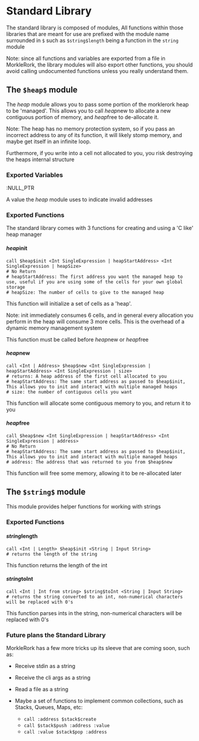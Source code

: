 # Standard Library

The standard library is composed of modules, All functions within those libraries that are meant for use are prefixed with the module name surrounded in `$` such as `$string$length` being a function in the `string` module

Note: since all functions and variables are exported from a file in MorkleRork, the library modules will also export other functions, you should avoid calling undocumented functions unless you really understand them.

## The `$heap$` module

The $heap$ module allows you to pass some portion of the morklerork heap to be 'managed'. This allows you to call $heap$new to allocate a new contiguous portion of memory, and $heap$free to de-allocate it.

Note: The heap has no memory protection system, so if you pass an incorrect address to any of its function, it will likely stomp memory, and maybe get itself in an infinite loop.

Furthermore, if you write into a cell not allocated to you, you risk destroying the heaps internal structure

### Exported Variables
:NULL_PTR

A value the $heap$ module uses to indicate invalid addresses

### Exported Functions

The standard library comes with 3 functions for creating and using a 'C like' heap manager

#### $heap$init
```morkleRork
call $heap$init <Int SingleExpression | heapStartAddress> <Int SingleExpression | heapSize>
# No Return
# heapStartAddress: The first address you want the managed heap to use, useful if you are using some of the cells for your own global storage
# heapSize: The number of cells to give to the managed heap
```

This function will initialize a set of cells as a 'heap'.

Note: init immediately consumes 6 cells, and in general every allocation you perform in the heap will consume 3 more cells. This is the overhead of a dynamic memory management system

This function must be called before $heap$new or $heap$free

#### $heap$new
```morkleRork
call <Int | Address> $heap$new <Int SingleExpression | heapStartAddress> <Int SingleExpression | size>
# returns: A heap address of the first cell allocated to you
# heapStartAddress: The same start address as passed to $heap$init, This allows you to init and interact with multiple managed heaps
# size: the number of contiguous cells you want
```

This function will allocate some contiguous memory to you, and return it to you

#### $heap$free
```morkleRork
call $heap$new <Int SingleExpression | heapStartAddress> <Int SingleExpression | address>
# No Return
# heapStartAddress: The same start address as passed to $heap$init, This allows you to init and interact with multiple managed heaps
# address: The address that was returned to you from $heap$new
```

This function will free some memory, allowing it to be re-allocated later

## The `$string$` module

This module provides helper functions for working with strings

### Exported Functions

#### $string$length
```morkleRork
call <Int | Length> $heap$init <String | Input String>
# returns the length of the string
```

This function returns the length of the int

#### $string$toInt
```morkleRork
call <Int | Int from string> $string$toInt <String | Input String>
# returns the string converted to an int, non-numerical characters will be replaced with 0's
```

This function parses ints in the string, non-numerical characters will be replaced with 0's

### Future plans the Standard Library
MorkleRork has a few more tricks up its sleeve that are coming soon, such as:
* Receive stdin as a string
* Receive the cli args as a string
* Read a file as a string

* Maybe a set of functions to implement common collections, such as Stacks, Queues, Maps, etc:
  * `call :address $stack$create`
  * `call $stack$push :address :value`
  * `call :value $stack$pop :address`